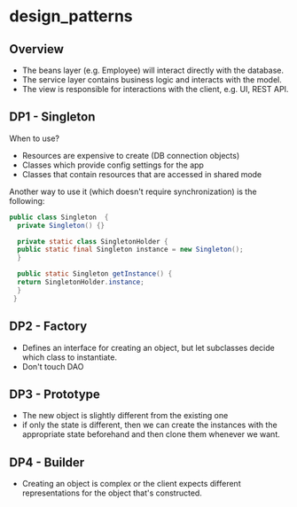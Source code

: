 # design_patterns

## Overview

- The beans layer (e.g. Employee) will interact directly with the database.
- The service layer contains business logic and interacts with the model.
- The view is responsible for interactions with the client, e.g. UI, REST API.

## DP1 - Singleton

When to use?
- Resources are expensive to create (DB connection objects)
- Classes which provide config settings for the app
- Classes that contain resources that are accessed in shared mode


Another way to use it (which doesn't require synchronization) is the following:

```java
public class Singleton  {    
  private Singleton() {}

  private static class SingletonHolder {    
  public static final Singleton instance = new Singleton();
  }

  public static Singleton getInstance() {    
  return SingletonHolder.instance;    
  }
 }
```


## DP2 - Factory

- Defines an interface for creating an object, but let subclasses decide which class to instantiate.
- Don't touch DAO

## DP3 - Prototype

- The new object is slightly different from the existing one
- if only the state is different, then we can create the instances with the appropriate state beforehand and
then clone them whenever we want.

## DP4 - Builder

- Creating an object is complex or the client expects different representations for the object that's constructed.